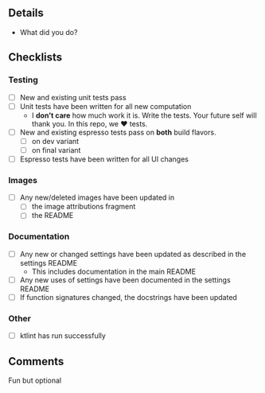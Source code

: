 ## Details
* What did you do?

## Checklists
### Testing
* [ ] New and existing unit tests pass
* [ ] Unit tests have been written for all new computation
  * I __don't care__ how much work it is. Write the tests. Your future self will thank you. In this repo, we ♥ tests.
* [ ] New and existing espresso tests pass on **both** build flavors.
  * [ ] on dev variant
  * [ ] on final variant
* [ ] Espresso tests have been written for all UI changes

### Images
* [ ] Any new/deleted images have been updated in
  * [ ] the image attributions fragment
  * [ ] the README

### Documentation
* [ ] Any new or changed settings have been updated as described in the settings README
  * This includes documentation in the main README
* [ ] Any new uses of settings have been documented in the settings README
* [ ] If function signatures changed, the docstrings have been updated

### Other
* [ ] ktlint has run successfully

## Comments
Fun but optional